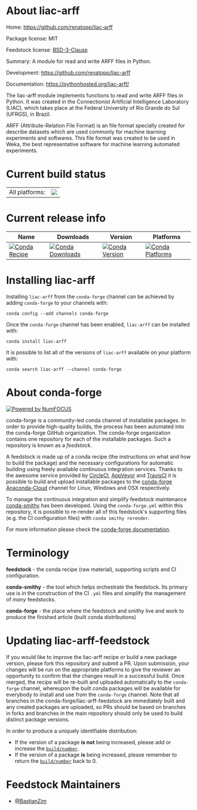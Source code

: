 About liac-arff
===============

Home: https://github.com/renatopp/liac-arff

Package license: MIT

Feedstock license: [BSD-3-Clause](https://github.com/conda-forge/liac-arff-feedstock/blob/master/LICENSE.txt)

Summary: A module for read and write ARFF files in Python.

Development: https://github.com/renatopp/liac-arff

Documentation: https://pythonhosted.org/liac-arff/

The liac-arff module implements functions to read and write ARFF files in
Python. It was created in the Connectionist Artificial Intelligence
Laboratory (LIAC), which takes place at the Federal University of Rio Grande
do Sul (UFRGS), in Brazil.

ARFF (Attribute-Relation File Format) is an file format specially created
for describe datasets which are used commonly for machine learning
experiments and softwares. This file format was created to be used in Weka,
the best representative software for machine learning automated experiments.


Current build status
====================


<table><tr><td>All platforms:</td>
    <td>
      <a href="https://dev.azure.com/conda-forge/feedstock-builds/_build/latest?definitionId=11772&branchName=master">
        <img src="https://dev.azure.com/conda-forge/feedstock-builds/_apis/build/status/liac-arff-feedstock?branchName=master">
      </a>
    </td>
  </tr>
</table>

Current release info
====================

| Name | Downloads | Version | Platforms |
| --- | --- | --- | --- |
| [![Conda Recipe](https://img.shields.io/badge/recipe-liac--arff-green.svg)](https://anaconda.org/conda-forge/liac-arff) | [![Conda Downloads](https://img.shields.io/conda/dn/conda-forge/liac-arff.svg)](https://anaconda.org/conda-forge/liac-arff) | [![Conda Version](https://img.shields.io/conda/vn/conda-forge/liac-arff.svg)](https://anaconda.org/conda-forge/liac-arff) | [![Conda Platforms](https://img.shields.io/conda/pn/conda-forge/liac-arff.svg)](https://anaconda.org/conda-forge/liac-arff) |

Installing liac-arff
====================

Installing `liac-arff` from the `conda-forge` channel can be achieved by adding `conda-forge` to your channels with:

```
conda config --add channels conda-forge
```

Once the `conda-forge` channel has been enabled, `liac-arff` can be installed with:

```
conda install liac-arff
```

It is possible to list all of the versions of `liac-arff` available on your platform with:

```
conda search liac-arff --channel conda-forge
```


About conda-forge
=================

[![Powered by NumFOCUS](https://img.shields.io/badge/powered%20by-NumFOCUS-orange.svg?style=flat&colorA=E1523D&colorB=007D8A)](http://numfocus.org)

conda-forge is a community-led conda channel of installable packages.
In order to provide high-quality builds, the process has been automated into the
conda-forge GitHub organization. The conda-forge organization contains one repository
for each of the installable packages. Such a repository is known as a *feedstock*.

A feedstock is made up of a conda recipe (the instructions on what and how to build
the package) and the necessary configurations for automatic building using freely
available continuous integration services. Thanks to the awesome service provided by
[CircleCI](https://circleci.com/), [AppVeyor](https://www.appveyor.com/)
and [TravisCI](https://travis-ci.com/) it is possible to build and upload installable
packages to the [conda-forge](https://anaconda.org/conda-forge)
[Anaconda-Cloud](https://anaconda.org/) channel for Linux, Windows and OSX respectively.

To manage the continuous integration and simplify feedstock maintenance
[conda-smithy](https://github.com/conda-forge/conda-smithy) has been developed.
Using the ``conda-forge.yml`` within this repository, it is possible to re-render all of
this feedstock's supporting files (e.g. the CI configuration files) with ``conda smithy rerender``.

For more information please check the [conda-forge documentation](https://conda-forge.org/docs/).

Terminology
===========

**feedstock** - the conda recipe (raw material), supporting scripts and CI configuration.

**conda-smithy** - the tool which helps orchestrate the feedstock.
                   Its primary use is in the construction of the CI ``.yml`` files
                   and simplify the management of *many* feedstocks.

**conda-forge** - the place where the feedstock and smithy live and work to
                  produce the finished article (built conda distributions)


Updating liac-arff-feedstock
============================

If you would like to improve the liac-arff recipe or build a new
package version, please fork this repository and submit a PR. Upon submission,
your changes will be run on the appropriate platforms to give the reviewer an
opportunity to confirm that the changes result in a successful build. Once
merged, the recipe will be re-built and uploaded automatically to the
`conda-forge` channel, whereupon the built conda packages will be available for
everybody to install and use from the `conda-forge` channel.
Note that all branches in the conda-forge/liac-arff-feedstock are
immediately built and any created packages are uploaded, so PRs should be based
on branches in forks and branches in the main repository should only be used to
build distinct package versions.

In order to produce a uniquely identifiable distribution:
 * If the version of a package **is not** being increased, please add or increase
   the [``build/number``](https://conda.io/docs/user-guide/tasks/build-packages/define-metadata.html#build-number-and-string).
 * If the version of a package **is** being increased, please remember to return
   the [``build/number``](https://conda.io/docs/user-guide/tasks/build-packages/define-metadata.html#build-number-and-string)
   back to 0.

Feedstock Maintainers
=====================

* [@BastianZim](https://github.com/BastianZim/)

